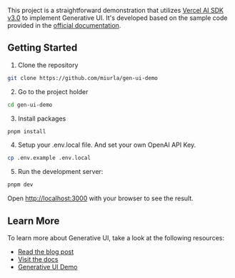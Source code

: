 This project is a straightforward demonstration that utilizes [Vercel AI SDK v3.0](https://github.com/vercel/ai) to implement Generative UI.
It's developed based on the sample code provided in the [official documentation](https://sdk.vercel.ai/docs/concepts/ai-rsc).

## Getting Started

1. Clone the repository

```bash
git clone https://github.com/miurla/gen-ui-demo
```

2. Go to the project holder

```bash
cd gen-ui-demo
```

3. Install packages

```bash
pnpm install
```

4. Setup your .env.local file. And set your own OpenAI API Key.

```bash
cp .env.example .env.local
```

5. Run the development server:

```bash
pnpm dev
```

Open [http://localhost:3000](http://localhost:3000) with your browser to see the result.

## Learn More

To learn more about Generative UI, take a look at the following resources:

- [Read the blog post](https://vercel.com/blog/ai-sdk-3-generative-ui)
- [Visit the docs](https://sdk.vercel.ai/docs/concepts/ai-rsc)
- [Generative UI Demo](https://github.com/vercel/ai/tree/main/examples/next-ai-rsc)
